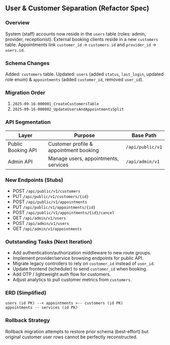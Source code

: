 ## User & Customer Separation (Refactor Spec)

### Overview
System (staff) accounts now reside in the `users` table (roles: admin, provider, receptionist). External booking clients reside in a new `customers` table. Appointments link `customer_id` -> `customers.id` and `provider_id` -> `users.id`.

### Schema Changes
Added: `customers` table.
Updated: `users` (added `status`, `last_login`, updated role enum) & `appointments` (added `customer_id`, removed `user_id`).

### Migration Order
1. `2025-09-16-000001_CreateCustomersTable`
2. `2025-09-16-000002_UpdateUsersAndAppointmentsSplit`

### API Segmentation
| Layer | Purpose | Base Path |
|-------|---------|-----------|
| Public Booking API | Customer profile & appointment booking | `/api/public/v1` |
| Admin API | Manage users, appointments, services | `/api/admin/v1` |

### New Endpoints (Stubs)
- POST `/api/public/v1/customers`
- PUT `/api/public/v1/customers/{id}`
- POST `/api/public/v1/appointments`
- PUT `/api/public/v1/appointments/{id}`
- POST `/api/public/v1/appointments/{id}/cancel`
- GET `/api/admin/v1/users`
- POST `/api/admin/v1/users`
- GET `/api/admin/v1/appointments`

### Outstanding Tasks (Next Iteration)
- Add authentication/authorization middleware to new route groups.
- Implement provider/service browsing endpoints for public API.
- Migrate legacy controllers to rely on `customer_id` instead of `user_id`.
- Update frontend (scheduler) to send `customer_id` when booking.
- Add OTP / lightweight auth flow for customers.
- Adjust analytics to pull customer metrics from `customers`.

### ERD (Simplified)
```
users (id PK) --< appointments >-- customers (id PK)
appointments -- services (id PK)
```

### Rollback Strategy
Rollback migration attempts to restore prior schema (best-effort) but original customer user rows cannot be perfectly reconstructed.
